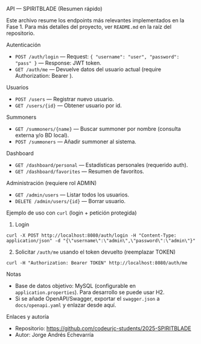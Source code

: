 
API — SPIRITBLADE (Resumen rápido)

Este archivo resume los endpoints más relevantes implementados en la Fase 1. Para más detalles del proyecto, ver `README.md` en la raíz del repositorio.

Autenticación
- `POST /auth/login` — Request: `{ "username": "user", "password": "pass" }` — Response: JWT token.
- `GET /auth/me` — Devuelve datos del usuario actual (require Authorization: Bearer <token>).

Usuarios
- `POST /users` — Registrar nuevo usuario.
- `GET /users/{id}` — Obtener usuario por id.

Summoners
- `GET /summoners/{name}` — Buscar summoner por nombre (consulta externa y/o BD local).
- `POST /summoners` — Añadir summoner al sistema.

Dashboard
- `GET /dashboard/personal` — Estadísticas personales (requerido auth).
- `GET /dashboard/favorites` — Resumen de favoritos.

Administración (requiere rol ADMIN)
- `GET /admin/users` — Listar todos los usuarios.
- `DELETE /admin/users/{id}` — Borrar usuario.

Ejemplo de uso con `curl` (login + petición protegida)
1) Login
```
curl -X POST http://localhost:8080/auth/login -H "Content-Type: application/json" -d "{\"username\":\"admin\",\"password\":\"admin\"}"
```
2) Solicitar `/auth/me` usando el token devuelto (reemplazar TOKEN)
```
curl -H "Authorization: Bearer TOKEN" http://localhost:8080/auth/me
```

Notas
- Base de datos objetivo: MySQL (configurable en `application.properties`). Para desarrollo se puede usar H2.
- Si se añade OpenAPI/Swagger, exportar el `swagger.json` a `docs/openapi.yaml` y enlazar desde aquí.

Enlaces y autoría
- Repositorio: https://github.com/codeurjc-students/2025-SPIRITBLADE
- Autor: Jorge Andrés Echevarría
